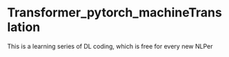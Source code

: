 # Transformer_pytorch_machineTranslation
This is a learning series of DL coding, which is free for every new NLPer
